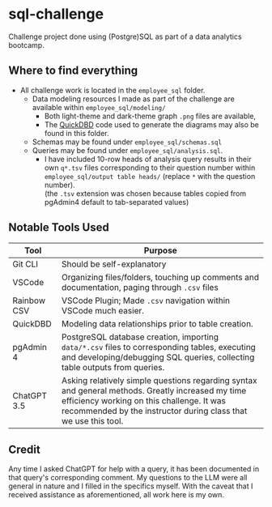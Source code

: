 # sql-challenge
Challenge project done using (Postgre)SQL as part of a data analytics bootcamp.

## Where to find everything
* All challenge work is located in the `employee_sql` folder.
  * Data modeling resources I made as part of the challenge are available within `employee_sql/modeling/`
    * Both light-theme and dark-theme graph `.png` files are available,  
    * The [QuickDBD](https://app.quickdatabasediagrams.com/) code used to generate the diagrams may also be found in this folder.  
  * Schemas may be found under `employee_sql/schemas.sql` 
  * Queries may be found under `employee_sql/analysis.sql`. 
    * I have included 10-row heads of analysis query results in their own `q*.tsv` files corresponding to their question number within  `employee_sql/output table heads/` (replace `*` with the question number).  
(the `.tsv` extension was chosen because tables copied from pgAdmin4 default to tab-separated values)

## Notable Tools Used
Tool | Purpose
-- | --
Git CLI | Should be self-explanatory
VSCode | Organizing files/folders, touching up comments and documentation, paging through `.csv` files
Rainbow CSV | VSCode Plugin; Made `.csv` navigation within VSCode much easier.
QuickDBD | Modeling data relationships prior to table creation.
pgAdmin 4 | PostgreSQL database creation, importing `data/*.csv` files to corresponding tables, executing and developing/debugging SQL queries, collecting table outputs from queries.
ChatGPT 3.5 | Asking relatively simple questions regarding syntax and general methods. Greatly increased my time efficiency working on this challenge. It was recommended by the instructor during class that we use this tool.

## Credit
Any time I asked ChatGPT for help with a query, it has been documented in that query's corresponding comment. My questions to the LLM were all general in nature and I filled in the specifics myself. 
With the caveat that I received assistance as aforementioned, all work here is my own.
